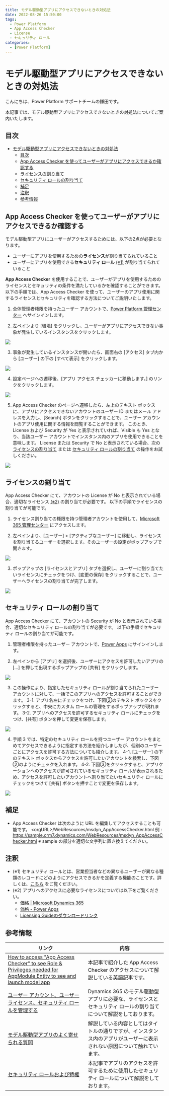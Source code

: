 ```yaml
---
title: モデル駆動型アプリにアクセスできないときの対処法
date: 2022-08-26 15:50:00
tags:
  - Power Platform
  - App Access Checker
  - License
  - セキュリティ ロール
categories:
  - [Power Platform]
---
```


# モデル駆動型アプリにアクセスできないときの対処法

こんにちは、Power Platform サポートチームの鎌田です。

本記事では、モデル駆動型アプリにアクセスできないときの対処法についてご案内いたします。

## 目次

- [モデル駆動型アプリにアクセスできないときの対処法](#モデル駆動型アプリにアクセスできないときの対処法)
  - [目次](#目次)
  - [App Access Checker を使ってユーザーがアプリにアクセスできるか確認する](#app-access-checker-を使ってユーザーがアプリにアクセスできるか確認する)
  - [ライセンスの割り当て](#ライセンスの割り当て)
  - [セキュリティ ロールの割り当て](#セキュリティ-ロールの割り当て)
  - [補足](#補足)
  - [注釈](#注釈)
  - [参考情報](#参考情報)

## App Access Checker を使ってユーザーがアプリにアクセスできるか確認する

モデル駆動型アプリにユーザーがアクセスするためには、以下の2点が必要となります。
- ユーザーにアプリを使用するための**ライセンス**が割り当てられていること
- ユーザーにアプリを使用できる**セキュリティ ロール** [(※1)](#注釈) が割り当てられていること

**App Access Checker** を使用することで、ユーザーがアプリを使用するためのライセンスとセキュリティの条件を満たしているかを確認することができます。
以下の手順では、App Access Checker を使って、ユーザーのアプリ使用に関するライセンスとセキュリティを確認する方法についてご説明いたします。

1. 全体管理者権限を持ったユーザー アカウントで、[Power Platform 管理センター](https://admin.powerplatform.microsoft.com/) へサインインします。

2. 左ペインより [環境] をクリックし、ユーザーがアプリにアクセスできない事象が発生しているインスタンスをクリックします。

![](./Cannot-Access-Model-Driven-Apps/00_environments.png)

3. 事象が発生しているインスタンスが開いたら、画面右の [アクセス] タブ内から [ユーザー] の下の [すべて表示] をクリックします。

![](./Cannot-Access-Model-Driven-Apps/01_users.png)

4. 設定ページへの遷移後、[アプリ アクセス チェッカーに移動します。] のリンクをクリックします。

![](./Cannot-Access-Model-Driven-Apps/02_setting-user.png)

5. App Access Checker のページへ遷移したら、左上のテキスト ボックスに、アプリにアクセスできないアカウントのユーザー ID またはメール アドレスを入力し、[Search] ボタンをクリックすることで、ユーザー アカウントのアプリ使用に関する情報を閲覧することができます。
このとき、License および Security が Yes と表示されていれば、Visible も Yes となり、当該ユーザー アカウントでインスタンス内のアプリを使用できることを意味します。
License または Security で No と表示されている場合、次の [ライセンスの割り当て](#ライセンスの割り当て) または [セキュリティ ロールの割り当て](#セキュリティ-ロールの割り当て) の操作をお試しください。

![](./Cannot-Access-Model-Driven-Apps/03_access-checker.png)

## ライセンスの割り当て
App Access Checker にて、アカウントの License が No と表示されている場合、適切なライセンス [(※2)](#注釈) の割り当てが必要です。
以下の手順でライセンスの割り当てが可能です。

1. ライセンス割り当ての権限を持つ管理者アカウントを使用して、[Microsoft 365 管理センター](https://admin.microsoft.com/) にアクセスします。

2. 左ペインより、[ユーザー] > [アクティブなユーザー] に移動し、ライセンスを割り当てるユーザーを選択します。そのユーザーの設定がポップアップで開きます。

![](./Cannot-Access-Model-Driven-Apps/04_active-users.png)

3. ポップアップの [ライセンスとアプリ] タブを選択し、ユーザーに割り当てたいライセンスにチェックをつけ、[変更の保存] をクリックすることで、ユーザーへライセンスの割り当てが完了します。

![](./Cannot-Access-Model-Driven-Apps/05_license.png)

## セキュリティ ロールの割り当て
App Access Checker にて、アカウントの Security が No と表示されている場合、適切なセキュリティ ロールの割り当てが必要です。
以下の手順でセキュリティ ロールの割り当てが可能です。

1. 管理者権限を持ったユーザー アカウントで、[Power Apps](https://make.powerapps.com/?utm_source=padocs&utm_medium=linkinadoc&utm_campaign=referralsfromdoc) にサインインします。

2. 左ペインから [アプリ] を選択後、ユーザーにアクセスを許可したいアプリの […] を押して出現するポップアップの [共有] をクリックします。

![](./Cannot-Access-Model-Driven-Apps/06_apps_num.png)

3. この操作により、指定したセキュリティ ロールが割り当てられたユーザー アカウントに対して、一括でこのアプリへのアクセスを許可することができます。
  3-1. アプリ名左にチェックをつけ、下図②のテキスト ボックスをクリックすると、中央にカスタム ロールの管理をするポップアップが現れます。
  3-2. アプリへのアクセスを許可するセキュリティ ロールにチェックをつけ、[共有] ボタンを押して変更を保存します。

![](./Cannot-Access-Model-Driven-Apps/07_security-role_num.png)

4. 手順 3 では、特定のセキュリティ ロールを持つユーザー アカウントをまとめてアクセスできるように指定する方法を紹介しましたが、個別のユーザーごとにアクセスを許可する方法についても紹介します。
  4-1. [ユーザー] の下のテキスト ボックスからアクセスを許可したいアカウントを検索し、下図②のようにチェックを入れます。
  4-2. 下図③をクリックすると、アプリケーションへのアクセスが許可されているセキュリティ ロールが表示されるため、アクセスを許可したいアカウントへ割り当てたいセキュリティ ロールにチェックをつけて [共有] ボタンを押すことで変更を保存します。

![](./Cannot-Access-Model-Driven-Apps/08_security-role2_num.png)

## 補足
- App Access Checker は次のように URL を編集してアクセスすることも可能です。
\<orgURL\>/WebResources/msdyn_AppAccessChecker.html
例 : https://sample.crm7.dynamics.com/WebResources/msdyn_AppAccessChecker.html
※ sample の部分を適切な文字列に置き換えてください。

## 注釈
- (※1) セキュリティ ロールとは、営業担当者などの異なるユーザーが異なる種類のレコードにどのようにアクセスできるかを定義する機能のことです。詳しくは、[こちら](https://learn.microsoft.com/ja-jp/power-platform/admin/security-roles-privileges#security-roles) をご覧ください。
- (※2) アプリへのアクセスに必要なライセンスについては以下をご覧ください。
  - [価格 | Microsoft Dynamics 365](https://dynamics.microsoft.com/ja-jp/pricing/)
  - [価格 - Power Apps](https://powerapps.microsoft.com/ja-jp/pricing/)
  - [Licensing Guideのダウンロードリンク](https://go.microsoft.com/fwlink/p/?LinkId=866544)

## 参考情報

| リンク | 内容 |
| ---- | --- |
| [How to access "App Access Checker" to see Role & Privileges needed for AppModule Entity to see and launch model app](https://community.dynamics.com/crm/f/microsoft-dynamics-crm-forum/427100/how-to-access-app-access-checker-to-see-role-privileges-needed-for-appmodule-entity-to-see-and-launch-model-app) | 本記事で紹介した App Access Checker のアクセスについて解説している英語記事です。 |
| [ユーザー アカウント、ユーザー ライセンス、セキュリティ ロールを管理する](https://learn.microsoft.com/ja-jp/dynamics365/marketing/admin-users-licenses-roles) | Dynamics 365 のモデル駆動型アプリに必要な、ライセンスとセキュリティ ロールの割り当てについて解説をしております。 |
| [モデル駆動型アプリのよく寄せられる質問](https://learn.microsoft.com/ja-jp/power-apps/maker/model-driven-apps/model-app-faq) | 解説している内容としてはタイトルの通りですが、インスタンス内のアプリがユーザーに表示されない原因について触れています。 |
| [セキュリティ ロールおよび特権](https://learn.microsoft.com/ja-jp/power-platform/admin/security-roles-privileges) | 本記事でアプリのアクセスを許可するために使用したセキュリティ ロールについて解説をしております。 |
